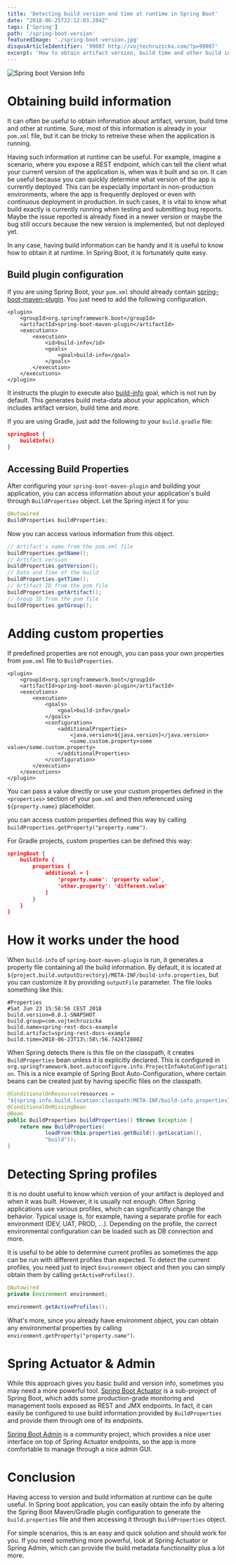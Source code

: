 ```yaml
---
title: 'Detecting build version and time at runtime in Spring Boot'
date: "2018-06-25T22:12:03.284Z"
tags: ['Spring']
path: '/spring-boot-version'
featuredImage: './spring-boot-version.jpg'
disqusArticleIdentifier: '99007 http://vojtechruzicka.com/?p=99007'
excerpt: 'How to obtain artifact version, build time and other build information in a Spring Boot app at runtime?'
---
```


![Spring boot Version Info](./spring-boot-version.jpg)

# Obtaining build information
It can often be useful to obtain information about artifact, version, build time and other at runtime. Sure, most of this information is already in your `pom.xml` file, but it can be tricky to retreive these when the application is running.

Having such information at runtime can be useful. For example, imagine a scenario, where you expose a REST endpoint, which can tell the client what your current version of the application is, when was it built and so on. It can be useful because you can quickly determine what version of the app is currently deployed. This can be especially important in non-production environments, where the app is frequently deployed or even with continuous deployment in production. In such cases, it is vital to know what build exactly is currently running when testing and submitting bug reports. Maybe the issue reported is already fixed in a newer version or maybe the bug still occurs because the new version is implemented, but not deployed yet.

In any case, having build information can be handy and it is useful to know how to obtain it at runtime. In Spring Boot, it is fortunately quite easy.

## Build plugin configuration
If you are using Spring Boot, your `pom.xml` should already contain [spring-boot-maven-plugin](https://docs.spring.io/spring-boot/docs/2.0.3.RELEASE/maven-plugin/). You just need to add the following configuration.

```xml{4-11}
<plugin>
    <groupId>org.springframework.boot</groupId>
    <artifactId>spring-boot-maven-plugin</artifactId>
    <executions>
        <execution>
            <id>build-info</id>
            <goals>
                <goal>build-info</goal>
            </goals>
        </execution>
    </executions>
</plugin>
```

It instructs the plugin to execute also [build-info](https://docs.spring.io/spring-boot/docs/2.0.3.RELEASE/maven-plugin/build-info-mojo.html) goal, which is not run by default. This generates build meta-data about your application, which includes artifact version, build time and more. 

If you are using Gradle, just add the following to your `build.gradle` file:

```json
springBoot {
    buildInfo()
}
```

## Accessing Build Properties
After configuring your `spring-boot-maven-plugin` and building your application, you can access information about your application's build through `BuildProperties` object. Let the Spring inject it for you:

```java
@Autowired
BuildProperties buildProperties;
```

Now you can access various information from this object.

```java
// Artifact's name from the pom.xml file
buildProperties.getName();
// Artifact version
buildProperties.getVersion();
// Date and Time of the build
buildProperties.getTime();
// Artifact ID from the pom file
buildProperties.getArtifact();
// Group ID from the pom file
buildProperties.getGroup();
```
# Adding custom properties
If predefined properties are not enough, you can pass your own properties from `pom.xml` file to `BuildProperties`.

```xml{9-14}
<plugin>
    <groupId>org.springframework.boot</groupId>
    <artifactId>spring-boot-maven-plugin</artifactId>
    <executions>
        <execution>
            <goals>
                <goal>build-info</goal>
            </goals>
            <configuration>
                <additionalProperties>
                    <java.version>${java.version}</java.version>
                    <some.custom.property>some value</some.custom.property>
                </additionalProperties>
            </configuration>
        </execution>
    </executions>
</plugin>
```

You can pass a value directly or use your custom properties defined in the `<properties>` section of your `pom.xml` and then referenced using `${property.name}` placeholder.

you can access custom properties defined this way by calling `buildProperties.getProperty("property.name")`.

For Gradle projects, custom properties can be defined this way:

```json
springBoot {
    buildInfo {
        properties {
            additional = [
                'property.name': 'property value',
                'other.property': 'different.value'
            ]
        }
    }
}
```

# How it works under the hood
When `build-info` of `spring-boot-maven-plugin` is run, it generates a property file containing all the build information. By default, it is located at `${project.build.outputDirectory}/META-INF/build-info.properties`, but you can customize it by providing `outputFile` parameter. The file looks something like this:

```properties
#Properties
#Sat Jun 23 15:58:56 CEST 2018
build.version=0.0.1-SNAPSHOT
build.group=com.vojtechruzicka
build.name=spring-rest-docs-example
build.artifact=spring-rest-docs-example
build.time=2018-06-23T13\:58\:56.742472800Z
```

When Spring detects there is this file on the classpath, it creates `BuildProperties` bean unless it is explicitly declared. This is configured in `org.springframework.boot.autoconfigure.info.ProjectInfoAutoConfiguration`. This is a nice example of Spring Boot Auto-Configuration, where certain beans can be created just by having specific files on the classpath.

```java
@ConditionalOnResource(resources = 
"${spring.info.build.location:classpath:META-INF/build-info.properties}")
@ConditionalOnMissingBean
@Bean
public BuildProperties buildProperties() throws Exception {
    return new BuildProperties(
            loadFrom(this.properties.getBuild().getLocation(), 
            "build"));
}
```

# Detecting Spring profiles
It is no doubt useful to know which version of your artifact is deployed and when it was built. However, it is usually not enough. Often Spring applications use various profiles, which can significantly change the behavior. Typical usage is, for example, having a separate profile for each environment (DEV, UAT, PROD, ...). Depending on the profile, the correct environmental configuration can be loaded such as DB connection and more.

It is useful to be able to determine current profiles as sometimes the app can be run with different profiles than expected. To detect the current profiles, you need just to inject `Environment` object and then you can simply obtain them by calling `getActiveProfiles()`.

```java
@Autowired
private Environment environment;

environment.getActiveProfiles();
```

What's more, since you already have environment object, you can obtain any environmental properties by calling `environment.getProperty("property.name")`.

# Spring Actuator & Admin
While this approach gives you basic build and version info, sometimes you may need a more powerful tool. [Spring Boot Actuator](https://docs.spring.io/spring-boot/docs/current/reference/htmlsingle/#production-ready) is a sub-project of Spring Boot, which adds some production-grade monitoring and management tools exposed as REST and JMX endpoints. In fact, it can easily be configured to use build information provided by `BuildProperties` and provide them through one of its endpoints. 

[Spring Boot Admin](https://github.com/codecentric/spring-boot-admin) is a community project, which provides a nice user interface on top of Spring Actuator endpoints, so the app is more comfortable to manage through a nice admin GUI.

# Conclusion
Having access to version and build information at runtime can be quite useful. In Spring boot application, you can easily obtain the info by altering the Spring Boot Maven/Gradle plugin configuration to generate the `build.properties` file and then accessing it through `BuildProperties` object.

For simple scenarios, this is an easy and quick solution and should work for you. If you need something more powerful, look at Spring Actuator or Spring Admin, which can provide the build metadata functionality plus a lot more.